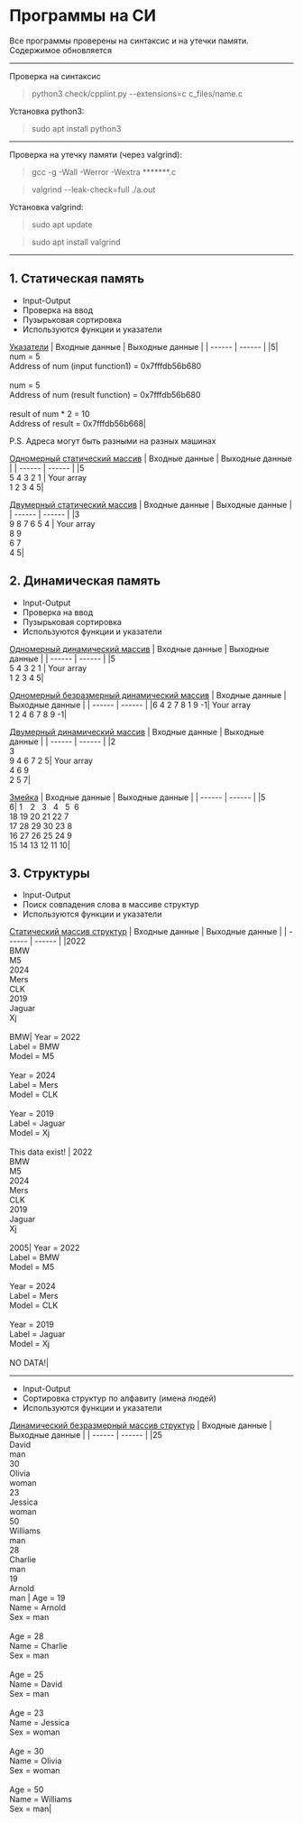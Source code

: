 # Программы на СИ
Все программы проверены на синтаксис и на утечки памяти. Содержимое обновляется
***
Проверка на синтаксис 
>python3 check/cpplint.py --extensions=c c_files/name.c

Установка python3:
>sudo apt install python3
***

Проверка на утечку памяти (через valgrind):
>gcc -g -Wall -Werror -Wextra *******.c

>valgrind --leak-check=full ./a.out

Установка valgrind:
>sudo apt update

>sudo apt install valgrind
***
## 1. Статическая память
* Input-Output
* Проверка на ввод 
* Пузырьковая сортировка 
* Используются функции и указатели

[Указатели](https://github.com/halltape/C/blob/master/c_files/pointer.c)
| Входные данные | Выходные данные |
| ------ | ------ |
|5| num  = 5<br>Address of num (input function1) = 0x7fffdb56b680<br><br>num  = 5<br>Address of num (result function) = 0x7fffdb56b680<br><br>result of num * 2 = 10<br>Address of result = 0x7fffdb56b668|

P.S. Адреса могут быть разными на разных машинах

[Одномерный статический массив](https://github.com/halltape/C/blob/master/c_files/1d_static_array.c)
| Входные данные | Выходные данные |
| ------ | ------ |
|5<br>5 4 3 2 1 | Your array<br>1 2 3 4 5|

[Двумерный статический массив](https://github.com/halltape/C/blob/master/c_files/2d_static_array.c)
| Входные данные | Выходные данные |
| ------ | ------ |
|3<br>9 8 7 6 5 4 | Your array<br>8 9<br>6 7<br>4 5|

## 2. Динамическая память
* Input-Output
* Проверка на ввод 
* Пузырьковая сортировка 
* Используются функции и указатели

[Одномерный динамический массив](https://github.com/halltape/C/blob/master/c_files/1d_dynamic_array.c)
| Входные данные | Выходные данные |
| ------ | ------ |
|5<br>5 4 3 2 1 | Your array<br>1 2 3 4 5|

[Одномерный безразмерный динамический массив](https://github.com/halltape/C/blob/master/c_files/1d_dynamic_nosize__array.c)
| Входные данные | Выходные данные |
| ------ | ------ |
|6 4 2 7 8 1 9 -1| Your array<br>1 2 4 6 7 8 9 -1|

[Двумерный динамический массив](https://github.com/halltape/C/blob/master/c_files/2d_dynamic_array.c)
| Входные данные | Выходные данные |
| ------ | ------ |
|2<br>3<br>9 4 6 7 2 5| Your array<br>4 6 9 <br>2 5 7|

[Змейка](https://github.com/halltape/C/blob/master/c_files/snake(dynamic_array).c)
| Входные данные | Выходные данные |
| ------ | ------ |
|5<br>6| 1&emsp;2&nbsp;&nbsp;&nbsp;3&nbsp;&nbsp;&nbsp;4&nbsp;&nbsp;&nbsp;5&nbsp;&nbsp;6<br>18 19 20 21 22  7<br>17 28 29 30 23  8<br>16 27 26 25 24  9<br>15 14 13 12 11 10|

## 3. Структуры
* Input-Output
* Поиск совпадения слова в массиве структур
* Используются функции и указатели

[Статический массив структур](https://github.com/halltape/C/blob/master/c_files/struct_static.c)
| Входные данные | Выходные данные |
| ------ | ------ |
|2022<br>BMW<br>M5<br>2024<br>Mers<br>CLK<br>2019<br>Jaguar<br>Xj <br> <br>BMW| Year = 2022<br>Label = BMW<br>Model = M5<br><br>Year = 2024<br>Label = Mers<br>Model = CLK<br><br>Year = 2019<br>Label = Jaguar<br>Model = Xj<br><br>This data exist! |
2022<br>BMW<br>M5<br>2024<br>Mers<br>CLK<br>2019<br>Jaguar<br>Xj <br> <br>2005| Year = 2022<br>Label = BMW<br>Model = M5<br><br>Year = 2024<br>Label = Mers<br>Model = CLK<br><br>Year = 2019<br>Label = Jaguar<br>Model = Xj<br><br>NO DATA!|

***
* Input-Output
* Сортировка структур по алфавиту (имена людей)
* Используются функции и указатели

[Динамический безразмерный массив структур](https://github.com/halltape/C/blob/master/c_files/struct_dynamic.c)
| Входные данные | Выходные данные |
| ------ | ------ |
|25<br>David<br>man<br>30<br>Olivia<br>woman<br>23<br>Jessica<br>woman<br>50<br>Williams<br>man<br>28<br>Charlie<br>man<br>19<br>Arnold<br>man | Age = 19<br>Name = Arnold<br>Sex = man<br><br>Age = 28<br>Name = Charlie<br>Sex = man<br><br>Age = 25<br>Name = David<br>Sex = man<br><br>Age = 23<br>Name = Jessica<br>Sex = woman<br><br>Age = 30<br>Name = Olivia<br>Sex = woman<br><br>Age = 50<br>Name = Williams<br>Sex = man|
